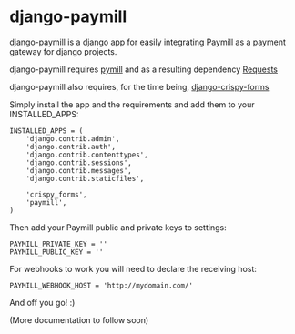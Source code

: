 django-paymill
==============

django-paymill is a django app for easily integrating Paymill as a payment gateway for django projects.

django-paymill requires [pymill](https://github.com/kliment/pymill) and as a resulting dependency [Requests](http://docs.python-requests.org/en/latest/)

django-paymill also requires, for the time being, [django-crispy-forms](https://github.com/maraujop/django-crispy-forms)

Simply install the app and the requirements and add them to your INSTALLED_APPS:

    INSTALLED_APPS = (
        'django.contrib.admin',
        'django.contrib.auth',
        'django.contrib.contenttypes',
        'django.contrib.sessions',
        'django.contrib.messages',
        'django.contrib.staticfiles',
    
        'crispy_forms',
        'paymill',
    )

Then add your Paymill public and private keys to settings:

    PAYMILL_PRIVATE_KEY = ''
    PAYMILL_PUBLIC_KEY = ''

For webhooks to work you will need to declare the receiving host:

    PAYMILL_WEBHOOK_HOST = 'http://mydomain.com/'

And off you go! :)

(More documentation to follow soon)
